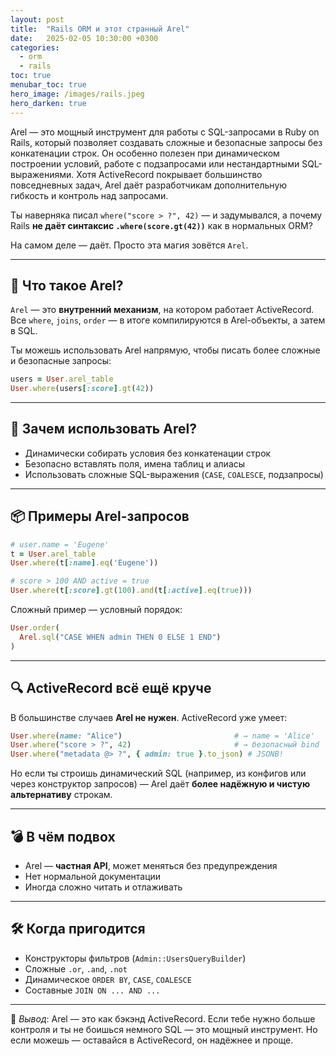```yaml
---
layout: post
title:  "Rails ORM и этот странный Arel"
date:   2025-02-05 10:30:00 +0300
categories:
  - orm
  - rails
toc: true
menubar_toc: true
hero_image: /images/rails.jpeg
hero_darken: true
---
```

Arel — это мощный инструмент для работы с SQL-запросами в Ruby on Rails, который позволяет создавать сложные и безопасные запросы без конкатенации строк. Он особенно полезен при динамическом построении условий, работе с подзапросами или нестандартными SQL-выражениями. Хотя ActiveRecord покрывает большинство повседневных задач, Arel даёт разработчикам дополнительную гибкость и контроль над запросами.

Ты наверняка писал `where("score > ?", 42)` — и задумывался, а почему Rails **не даёт синтаксис `.where(score.gt(42))`** как в нормальных ORM?

На самом деле — даёт. Просто эта магия зовётся `Arel`.

---

## 🤖 Что такое Arel?

`Arel` — это **внутренний механизм**, на котором работает ActiveRecord. Все `where`, `joins`, `order` — в итоге компилируются в Arel-объекты, а затем в SQL.

Ты можешь использовать Arel напрямую, чтобы писать более сложные и безопасные запросы:

```ruby
users = User.arel_table
User.where(users[:score].gt(42))
````

---

## 🧪 Зачем использовать Arel?

* Динамически собирать условия без конкатенации строк
* Безопасно вставлять поля, имена таблиц и алиасы
* Использовать сложные SQL-выражения (`CASE`, `COALESCE`, подзапросы)

---

## 📦 Примеры Arel-запросов

```ruby
# user.name = 'Eugene'
t = User.arel_table
User.where(t[:name].eq('Eugene'))

# score > 100 AND active = true
User.where(t[:score].gt(100).and(t[:active].eq(true)))
```

Сложный пример — условный порядок:

```ruby
User.order(
  Arel.sql("CASE WHEN admin THEN 0 ELSE 1 END")
)
```

---

## 🔍 ActiveRecord всё ещё круче

В большинстве случаев **Arel не нужен**. ActiveRecord уже умеет:

```ruby
User.where(name: "Alice")                         # → name = 'Alice'
User.where("score > ?", 42)                       # → безопасный bind
User.where("metadata @> ?", { admin: true }.to_json) # JSONB!
```

Но если ты строишь динамический SQL (например, из конфигов или через конструктор запросов) — Arel даёт **более надёжную и чистую альтернативу** строкам.

---

## 💣 В чём подвох

* Arel — **частная API**, может меняться без предупреждения
* Нет нормальной документации
* Иногда сложно читать и отлаживать

---

## 🛠 Когда пригодится

* Конструкторы фильтров (`Admin::UsersQueryBuilder`)
* Сложные `.or`, `.and`, `.not`
* Динамическое `ORDER BY`, `CASE`, `COALESCE`
* Составные `JOIN ON ... AND ...`

---

💬 *Вывод*: Arel — это как бэкэнд ActiveRecord. Если тебе нужно больше контроля и ты не боишься немного SQL — это мощный инструмент. Но если можешь — оставайся в ActiveRecord, он надёжнее и проще.
